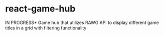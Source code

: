 # react-game-hub
IN PROGRESS* Game hub that utilizes RAWG API to display different game titles in a grid with filtering functionality
